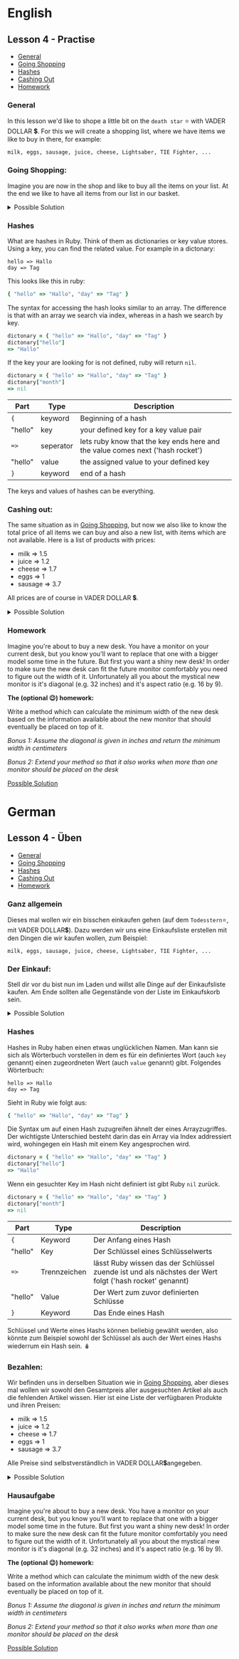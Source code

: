 # English
## Lesson 4 - Practise

  - [General](#general)
  - [Going Shopping](#going-shopping)
  - [Hashes](#hashes)
  - [Cashing Out](#cashing-out)
  - [Homework](#homework)

### General
In this lesson we'd like to shope a little bit on the `death star` ⭐ with VADER DOLLAR 💲.
For this we will create a shopping list, where we have items we like to buy in there, for example:
```
milk, eggs, sausage, juice, cheese, Lightsaber, TIE Fighter, ...
```

### Going Shopping:

Imagine you are now in the shop and like to buy all the items on your list.
At the end we like to have all items from our list in our basket.

<details>
<summary>Possible Solution</summary>

```ruby
# full shopping list
shopping_list = ["milk", "eggs", "sausage", "juice", "cheese"]

# empty shopping basket
shopping_basket = []
```

```ruby
shopping_list.each do |shopping_item|
  shopping_basket.push(shopping_item)
end
 => ["milk", "eggs", "sausage", "juice", "cheese"]

puts shopping_basket
# milk
# eggs
# sausage
# juice
# cheese
 => nil
```


The `.each` is returning the list you looped over as return value.
Check the documenation for the behaviour of other loops. 
[array#method-i-each](https://rubyapi.org/2.7/o/array#method-i-each)
</details>

### Hashes

What are hashes in Ruby. Think of them as dictionaries or key value stores. Using a key, you can find the related value. For example in a dictonary:
```
hello => Hallo
day => Tag
```

This looks like this in ruby:
```ruby
{ "hello" => "Hallo", "day" => "Tag" }
```

The syntax for accessing the hash looks similar to an array. The difference is that with an array we search via index, whereas in a hash we search by key.

```ruby
dictonary = { "hello" => "Hallo", "day" => "Tag" }
dictonary["hello"]
=> "Hallo"
```

If the key your are looking for is not defined, ruby will return `nil`.
```ruby
dictonary = { "hello" => "Hallo", "day" => "Tag" }
dictonary["month"]
=> nil
```

|Part|Type|Description|
|-|-|-|
|`{`|keyword|Beginning of a hash|
|"hello"|key|your defined key for a key value pair|
|`=>`|seperator|lets ruby know that the key ends here and the value comes next ('hash rocket')|
|"hello"|value|the assigned value to your defined key|
|`}`|keyword|end of a hash|

The keys and values of hashes can be everything.
### Cashing out:

The same situation as in [Going Shopping](#going-shopping), but now we also like to know the total price of all items we can buy and also a new list, with items which are not available. Here is a list of products with prices:

- milk => 1.5
- juice => 1.2
- cheese => 1.7
- eggs => 1
- sausage => 3.7

All prices are of course in VADER DOLLAR 💲.

<details>
<summary>Possible Solution</summary>

```ruby
shop_products = { "milk" => 1.5, "juice" => 1.2, "cheese" => 1.7, "eggs" => 1, "sausage" => 3.7 }

shopping_list = ["milk", "eggs", "sausage", "juice", "cheese", "Lightsaber", "TIE Fighter"]
shopping_basket = []

not_available_products = []
total_price = 0

shopping_list.each do |shopping_item|
  if shop_products.keys.include?(shopping_item)
    shopping_basket.push(shopping_item)
    total_price = total_price + shop_products[shopping_item]
  else
    not_available_products.push(shopping_item)
  end
end

puts "You need to pay: #{total_price} VD (VADER DOLLAR)."
# You need to pay: 9.0 VD (VADER DOLLAR).
 => nil
puts "You bought the following items: #{shopping_basket.join(", ")}"
# You bought the following items: milk, eggs, sausage, juice, cheese
 => nil
puts "The shop has none of these products: #{not_available_products.join(", ")} :("
# The shop has none of these products: Lightsaber, TIE Fighter :(
 => nil
```


</details>

### Homework

Imagine you're about to buy a new desk. You have a monitor on your current desk, but you know you'll want to replace
that one with a bigger model some time in the future. But first you want a shiny new desk! In order to make sure
the new desk can fit the future monitor comfortably you need to figure out the width of it. Unfortunately all you about
the mystical new monitor is it's diagonal (e.g. 32 inches) and it's aspect ratio (e.g. 16 by 9). 

**The (optional 😉) homework:**

Write a method which can calculate the minimum width of the new desk based on
the information available about the new monitor that should eventually be placed on top of it.

*Bonus 1: Assume the diagonal is given in inches and return the minimum width in centimeters*

*Bonus 2: Extend your method so that it also works when more than one monitor should be placed on the desk*

[Possible Solution](/lessons/examples/lesson-4-homework.rb)

# German
## Lesson 4 - Üben

  - [General](#general)
  - [Going Shopping](#going-shopping)
  - [Hashes](#hashes)
  - [Cashing Out](#cashing-out)
  - [Homework](#homework)

### Ganz allgemein
Dieses mal wollen wir ein bisschen einkaufen gehen (auf dem `Todesstern`⭐, mit VADER DOLLAR💲).
Dazu werden wir uns eine Einkaufsliste erstellen mit den Dingen die wir kaufen wollen, zum Beispiel:

```
milk, eggs, sausage, juice, cheese, Lightsaber, TIE Fighter, ...
```

### Der Einkauf:

Stell dir vor du bist nun im Laden und willst alle Dinge auf der Einkaufsliste kaufen.
Am Ende sollten alle Gegenstände von der Liste im Einkaufskorb sein.

<details>
<summary>Possible Solution</summary>

```ruby
# Die Einkaufsliste
shopping_list = ["milk", "eggs", "sausage", "juice", "cheese"]

# Ein leerer Einkaufskorb
shopping_basket = []
```

```ruby
shopping_list.each do |shopping_item|
  shopping_basket.push(shopping_item)
end
 => ["milk", "eggs", "sausage", "juice", "cheese"]

puts shopping_basket
milk
eggs
sausage
juice
cheese
=> nil
```

Der Rückgabewert der `.each` Methode ist die Liste über die iteriert wurde.
In der Dokumentation kann das Verhalten anderer Schleifen nachgeschlagen werden:
[array#method-i-each](https://rubyapi.org/2.7/o/array#method-i-each)
</details>

### Hashes

Hashes in Ruby haben einen etwas unglücklichen Namen. Man kann sie sich als Wörterbuch vorstellen in dem es für ein definiertes Wort (auch `key` genannt) einen
zugeordneten Wert (auch `value` genannt) gibt. Folgendes Wörterbuch:
```
hello => Hallo
day => Tag
```

Sieht in Ruby wie folgt aus:
```ruby
{ "hello" => "Hallo", "day" => "Tag" }
```

Die Syntax um auf einen Hash zuzugreifen ähnelt der eines Arrayzugriffes. Der wichtigste Unterschied besteht darin das ein Array via Index addressiert wird, 
wohingegen ein Hash mit einem Key angesprochen wird.

```ruby
dictonary = { "hello" => "Hallo", "day" => "Tag" }
dictonary["hello"]
=> "Hallo"
```

Wenn ein gesuchter Key im Hash nicht definiert ist gibt Ruby `nil` zurück.
```ruby
dictonary = { "hello" => "Hallo", "day" => "Tag" }
dictonary["month"]
=> nil
```

|Part|Type|Description|
|-|-|-|
|`{`|Keyword|Der Anfang eines Hash|
|"hello"|Key|Der Schlüssel eines Schlüsselwerts|
|`=>`|Trennzeichen|lässt Ruby wissen das der Schlüssel zuende ist und als nächstes der Wert folgt ('hash rocket' genannt)|
|"hello"|Value|Der Wert zum zuvor definierten Schlüsse|
|`}`|Keyword|Das Ende eines Hash|

Schlüssel und Werte eines Hashs können beliebig gewählt werden, also könnte zum Beispiel sowohl der Schlüssel als auch der Wert eines Hashs wiederrum ein Hash 
sein. 🪆

### Bezahlen:

Wir befinden uns in derselben Situation wie in [Going Shopping](#going-shopping), aber dieses mal wollen wir sowohl den Gesamtpreis aller ausgesuchten Artikel als
auch die fehlenden Artikel wissen. Hier ist eine Liste der verfügbaren Produkte und ihren Preisen:

- milk => 1.5
- juice => 1.2
- cheese => 1.7
- eggs => 1
- sausage => 3.7

Alle Preise sind selbstverständlich in VADER DOLLAR💲angegeben.

<details>
<summary>Possible Solution</summary>

```ruby
shop_products = { "milk" => 1.5, "juice" => 1.2, "cheese" => 1.7, "eggs" => 1, "sausage" => 3.7 }

shopping_list = ["milk", "eggs", "sausage", "juice", "cheese", "Lightsaber", "TIE Fighter"]
shopping_basket = []

not_available_products = []
total_price = 0

shopping_list.each do |shopping_item|
  if shop_products.keys.include?(shopping_item)
    shopping_basket.push(shopping_item)
    total_price = total_price + shop_products[shopping_item]
  else
    not_available_products.push(shopping_item)
  end
end

puts "Es sind zu zahlen: #{total_price} VD (VADER DOLLAR)."
# Es sind zu zahlen: 9.0 VD (VADER DOLLAR).
 => nil
puts "Die folgenden Artikel wurden gekauft: #{shopping_basket.join(", ")}"
# Die folgenden Artikel wurden gekauft: milk, eggs, sausage, juice, cheese
 => nil
puts "Folgende Produkte fehlen im Laden: #{not_available_products.join(", ")} :("
# Folgende Produkte fehlen im Laden: Lightsaber, TIE Fighter :(
 => nil
```


</details>

### Hausaufgabe

Imagine you're about to buy a new desk. You have a monitor on your current desk, but you know you'll want to replace
that one with a bigger model some time in the future. But first you want a shiny new desk! In order to make sure
the new desk can fit the future monitor comfortably you need to figure out the width of it. Unfortunately all you about
the mystical new monitor is it's diagonal (e.g. 32 inches) and it's aspect ratio (e.g. 16 by 9). 

**The (optional 😉) homework:**

Write a method which can calculate the minimum width of the new desk based on
the information available about the new monitor that should eventually be placed on top of it.

*Bonus 1: Assume the diagonal is given in inches and return the minimum width in centimeters*

*Bonus 2: Extend your method so that it also works when more than one monitor should be placed on the desk*

[Possible Solution](/lessons/examples/lesson-4-homework.rb)
